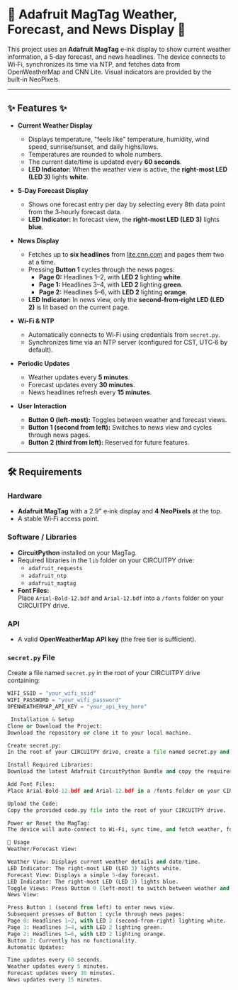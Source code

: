 # 🌟 Adafruit MagTag Weather, Forecast, and News Display 🌟

This project uses an **Adafruit MagTag** e‑ink display to show current weather information, a 5‑day forecast, and news headlines. The device connects to Wi‑Fi, synchronizes its time via NTP, and fetches data from OpenWeatherMap and CNN Lite. Visual indicators are provided by the built‑in NeoPixels.

---

## ✨ Features ✨

- **Current Weather Display**  
  - Displays temperature, "feels like" temperature, humidity, wind speed, sunrise/sunset, and daily highs/lows.  
  - Temperatures are rounded to whole numbers.  
  - The current date/time is updated every **60 seconds**.  
  - **LED Indicator:** When the weather view is active, the **right‑most LED (LED 3)** lights **white**.

- **5‑Day Forecast Display**  
  - Shows one forecast entry per day by selecting every 8th data point from the 3‑hourly forecast data.  
  - **LED Indicator:** In forecast view, the **right‑most LED (LED 3)** lights **blue**.

- **News Display**  
  - Fetches up to **six headlines** from [lite.cnn.com](https://lite.cnn.com/en) and pages them two at a time.  
  - Pressing **Button 1** cycles through the news pages:
    - **Page 0:** Headlines 1–2, with **LED 2** lighting **white**.  
    - **Page 1:** Headlines 3–4, with **LED 2** lighting **green**.  
    - **Page 2:** Headlines 5–6, with **LED 2** lighting **orange**.
  - **LED Indicator:** In news view, only the **second‑from‑right LED (LED 2)** is lit based on the current page.

- **Wi‑Fi & NTP**  
  - Automatically connects to Wi‑Fi using credentials from `secret.py`.  
  - Synchronizes time via an NTP server (configured for CST, UTC‑6 by default).

- **Periodic Updates**  
  - Weather updates every **5 minutes**.  
  - Forecast updates every **30 minutes**.  
  - News headlines refresh every **15 minutes**.

- **User Interaction**  
  - **Button 0 (left‑most):** Toggles between weather and forecast views.  
  - **Button 1 (second from left):** Switches to news view and cycles through news pages.  
  - **Button 2 (third from left):** Reserved for future features.

---

## 🛠️ Requirements

### Hardware
- **Adafruit MagTag** with a 2.9" e‑ink display and **4 NeoPixels** at the top.
- A stable Wi‑Fi access point.

### Software / Libraries
- **CircuitPython** installed on your MagTag.
- Required libraries in the `lib` folder on your CIRCUITPY drive:
  - `adafruit_requests`
  - `adafruit_ntp`
  - `adafruit_magtag`
- **Font Files:**  
  Place `Arial-Bold-12.bdf` and `Arial-12.bdf` into a `/fonts` folder on your CIRCUITPY drive.

### API
- A valid **OpenWeatherMap API key** (the free tier is sufficient).

### `secret.py` File
Create a file named `secret.py` in the root of your CIRCUITPY drive containing:
```python
WIFI_SSID = "your_wifi_ssid"
WIFI_PASSWORD = "your_wifi_password"
OPENWEATHERMAP_API_KEY = "your_api_key_here"

 Installation & Setup
Clone or Download the Project:
Download the repository or clone it to your local machine.

Create secret.py:
In the root of your CIRCUITPY drive, create a file named secret.py and add your Wi‑Fi credentials and API key.

Install Required Libraries:
Download the latest Adafruit CircuitPython Bundle and copy the required libraries into the lib folder on your CIRCUITPY drive.

Add Font Files:
Place Arial-Bold-12.bdf and Arial-12.bdf in a /fonts folder on your CIRCUITPY drive.

Upload the Code:
Copy the provided code.py file into the root of your CIRCUITPY drive.

Power or Reset the MagTag:
The device will auto-connect to Wi‑Fi, sync time, and fetch weather, forecast, and news data.

📖 Usage
Weather/Forecast View:

Weather View: Displays current weather details and date/time.
LED Indicator: The right‑most LED (LED 3) lights white.
Forecast View: Displays a simple 5‑day forecast.
LED Indicator: The right‑most LED (LED 3) lights blue.
Toggle Views: Press Button 0 (left‑most) to switch between weather and forecast views.
News View:

Press Button 1 (second from left) to enter news view.
Subsequent presses of Button 1 cycle through news pages:
Page 0: Headlines 1–2, with LED 2 (second‑from‑right) lighting white.
Page 1: Headlines 3–4, with LED 2 lighting green.
Page 2: Headlines 5–6, with LED 2 lighting orange.
Button 2: Currently has no functionality.
Automatic Updates:

Time updates every 60 seconds.
Weather updates every 5 minutes.
Forecast updates every 30 minutes.
News updates every 15 minutes.
